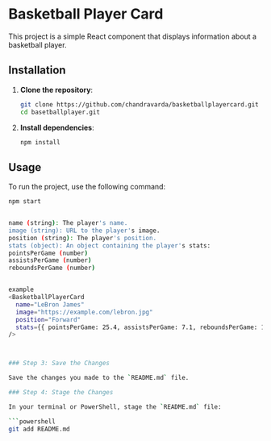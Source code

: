 # Basketball Player Card

This project is a simple React component that displays information about a basketball player.

## Installation

1. **Clone the repository**:
    ```bash
    git clone https://github.com/chandravarda/basketballplayercard.git
    cd basetballplayer.git
    ```

2. **Install dependencies**:
    ```bash
    npm install
    ```

## Usage

To run the project, use the following command:
```bash
npm start


name (string): The player's name.
image (string): URL to the player's image.
position (string): The player's position.
stats (object): An object containing the player's stats:
pointsPerGame (number)
assistsPerGame (number)
reboundsPerGame (number)


example
<BasketballPlayerCard
  name="LeBron James"
  image="https://example.com/lebron.jpg"
  position="Forward"
  stats={{ pointsPerGame: 25.4, assistsPerGame: 7.1, reboundsPerGame: 10.5 }}
/>



### Step 3: Save the Changes

Save the changes you made to the `README.md` file.

### Step 4: Stage the Changes

In your terminal or PowerShell, stage the `README.md` file:

```powershell
git add README.md
